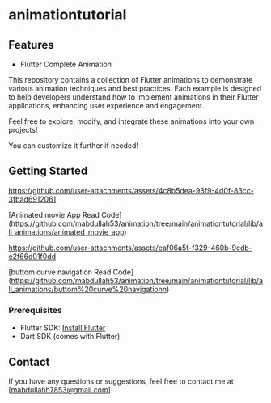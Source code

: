 
# animationtutorial

## Features

- Flutter Complete Animation


  
This repository contains a collection of Flutter animations to demonstrate various animation techniques and best practices. Each example is designed to help developers understand how to implement animations in their Flutter applications, enhancing user experience and engagement.

Feel free to explore, modify, and integrate these animations into your own projects!

You can customize it further if needed!

## Getting Started

https://github.com/user-attachments/assets/4c8b5dea-93f9-4d0f-83cc-3fbad6912061

[Animated movie App Read Code]
(https://github.com/mabdullah53/animation/tree/main/animationtutorial/lib/all_animations/animated_movie_app)


https://github.com/user-attachments/assets/eaf06a5f-f329-460b-9cdb-e2f66d01f0dd

[buttom curve navigation Read Code]
(https://github.com/mabdullah53/animation/tree/main/animationtutorial/lib/all_animations/buttom%20curve%20navigationn)









### Prerequisites

- Flutter SDK: [Install Flutter](https://flutter.dev/docs/get-started/install)
- Dart SDK (comes with Flutter)


## Contact

If you have any questions or suggestions, feel free to contact me at [mabdullahh7853@gmail.com].
 

 

 
